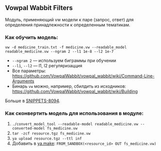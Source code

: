 ## Vowpal Wabbit Filters

Модуль, применяющий vw модели к паре (запрос, ответ) для определения принадлежности к определенным тематикам.


### Как обучить модель:

`vw -d medicine_train.txt -f medicine.vw --readable_model readable_medicine.vw --ngram 2 --l1 1e-8 --l2 1e-7`
 
 - `--ngram 2` — используем биграммы при обучении
 - `--l1`, `--l2` — l1, l2 регуляризацция
 - Все параметры: https://github.com/VowpalWabbit/vowpal_wabbit/wiki/Command-Line-Arguments
 - Бинарь `vw` можно, например, сбилдить из исходников: https://github.com/VowpalWabbit/vowpal_wabbit/wiki/Building
 
Больше в [SNIPPETS-8094](https://st.yandex-team.ru/SNIPPETS-8094).


### Как сконвертить модель для использования в модуле:

1. `./convert_model_tool --readable-model readable_medicine.vw --converted-model fs_medicine.vw`
2. `tar -zcf resource.tgz fs_medicine.vw`
3. `ya upload resource.tgz --ttl inf`
4. Добавить в [ya.make](https://a.yandex-team.ru/arc/trunk/arcadia/search/web/rearrs_upper/rearrange.dynamic/facts/vowpal_wabbit_filters/filters_config.json): `FROM_SANDBOX(<resource_id> OUT fs_medicine.vw)`
